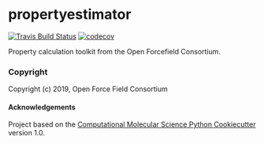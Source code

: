 propertyestimator
==============================
[//]: # (Badges)
[![Travis Build Status](https://travis-ci.com/openforcefield/propertyestimator.svg?branch=master)](https://travis-ci.org/openforcefield/propertyestimator)
[![codecov](https://codecov.io/gh/openforcefield/propertyestimator/branch/master/graph/badge.svg)](https://codecov.io/gh/openforcefield/propertyestimator/branch/master)

Property calculation toolkit from the Open Forcefield Consortium.

### Copyright

Copyright (c) 2019, Open Force Field Consortium


#### Acknowledgements
 
Project based on the 
[Computational Molecular Science Python Cookiecutter](https://github.com/molssi/cookiecutter-cms) version 1.0.
